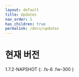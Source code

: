 ```yaml
---
layout: default
title: Updates
nav_order: 1
has_children: true
permalink: /docs/updates
---
```


# 현재 버전


1.7.2-NAPSHOT
{: .fs-6 .fw-300 }
